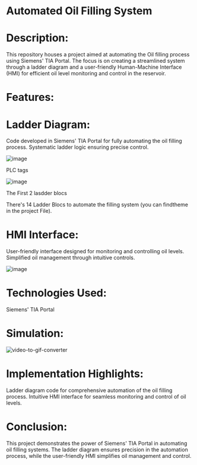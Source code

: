 # Automated Oil Filling System

# Description:
This repository houses a project aimed at automating the Oil filling process using Siemens' TIA Portal. The focus is on creating a streamlined system through a ladder diagram and a user-friendly Human-Machine Interface (HMI) for efficient oil level monitoring and control in the reservoir.

# Features:
# Ladder Diagram:
Code developed in Siemens' TIA Portal for fully automating the oil filling process.
Systematic ladder logic ensuring precise control.

![image](https://github.com/IbrahimEssakine/water_Filling_Automation/assets/103626975/12a931a1-ecaf-441e-bf02-bbbd7b1ac059)

PLC tags

![image](https://github.com/IbrahimEssakine/water_Filling_Automation/assets/103626975/88b55e33-7907-45ec-bcd0-f2c4472bc555)

The First 2 lasdder blocs

There's 14 Ladder Blocs to automate the filling system (you can findtheme in the project File).

# HMI Interface:
User-friendly interface designed for monitoring and controlling oil levels.
Simplified oil management through intuitive controls.

![image](https://github.com/IbrahimEssakine/water_Filling_Automation/assets/103626975/9c0409ca-d6dd-48e6-ad75-7aabdc45df20)

# Technologies Used:
Siemens' TIA Portal

# Simulation:

![video-to-gif-converter](https://github.com/IbrahimEssakine/oil_Filling_Automation/assets/103626975/4423bf1d-e7bd-4cfb-8d21-bc573cae87fa)

# Implementation Highlights:
Ladder diagram code for comprehensive automation of the oil filling process.
Intuitive HMI interface for seamless monitoring and control of oil levels.

# Conclusion:
This project demonstrates the power of Siemens' TIA Portal in automating oil filling systems. The ladder diagram ensures precision in the automation process, while the user-friendly HMI simplifies oil management and control.
